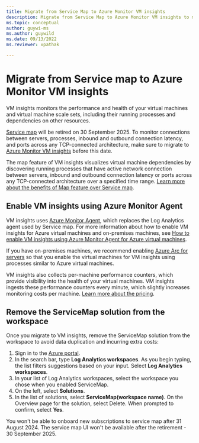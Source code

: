 ```yaml
---
title: Migrate from Service Map to Azure Monitor VM insights
description: Migrate from Service Map to Azure Monitor VM insights to monitor the performance and health of your virtual machines and virtual machine scale sets, including their running processes and dependencies on other resources.
ms.topic: conceptual
author: guywi-ms
ms.author: guywild
ms.date: 09/13/2022
ms.reviewer: xpathak

---
```


# Migrate from Service map to Azure Monitor VM insights

VM insights monitors the performance and health of your virtual machines and virtual machine scale sets, including their running processes and dependencies on other resources. 

[Service map](../vm/service-map.md) will be retired on 30 September 2025. To monitor connections between servers, processes, inbound and outbound connection latency, and ports across any TCP-connected architecture, make sure to migrate to [Azure Monitor VM insights](https://docs.microsoft.com/en-us/azure/azure-monitor/vm/vminsights-overview) before this date.

The map feature of VM insights visualizes virtual machine dependencies by discovering running processes that have active network connection between servers, inbound and outbound connection latency or ports across any TCP-connected architecture over a specified time range. [Learn more about the benefits of Map feature over Service map](https://docs.microsoft.comazure/azure-monitor/faq#how-is-vm-insights-map-feature-different-from-service-map-). 

## Enable VM insights using Azure Monitor Agent

VM insights uses [Azure Monitor Agent](../agents/agents-overview.md), which replaces the Log Analytics agent used by Service map. For more information about how to enable VM insights for Azure virtual machines and on-premises machines, see [How to enable VM insights using Azure Monitor Agent for Azure virtual machines](../vm/vminsights-enable-overview.md#agents).

If you have on-premises machines, we recommend enabling [Azure Arc for servers](../../azure-arc/servers/overview.md) so that you enable the virtual machines for VM insights using processes similar to Azure virtual machines.

VM insights also collects per-machine performance counters, which provide visibility into the health of your virtual machines. VM insights ingests these performance counters every minute, which slightly increases monitoring costs per machine. [Learn more about the pricing](../vm/vminsights-overview.md#pricing).


## Remove the ServiceMap solution from the workspace

Once you migrate to VM insights, remove the ServiceMap solution from the workspace to avoid data duplication and incurring extra costs:


1.	Sign in to the [Azure portal](https://portal.azure.com/).
1.	In the search bar, type **Log Analytics workspaces**. As you begin typing, the list filters suggestions based on your input. Select **Log Analytics workspaces**.
1.	In your list of Log Analytics workspaces, select the workspace you chose when you enabled ServiceMap.
1.	On the left, select **Solutions**.
1.	In the list of solutions, select **ServiceMap(workspace name)**. On the Overview page for the solution, select Delete. When prompted to confirm, select **Yes**.

You won't be able to onboard new subscriptions to service map after 31 August 2024. The service map UI won't be available after the retirement - 30 September 2025.
